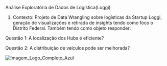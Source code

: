 Análise Exploratória de Dados de Logística(Loggi)
1. Contexto:
Projeto de Data Wrangling sobre logísticas da Startup Loggi, geração de visualizações e retirada de insights tendo como foco o Distrito Federal. Também tendo como objeto responder:

  Questão 1: A localização dos Hubs é eficiente?
  
  Questão 2: A distribuição de veículos pode ser melhorada?

![Imagem_Logo_Completo_Azul](https://github.com/user-attachments/assets/df659e70-0649-4c5a-aa61-d827fe87d5f4)
